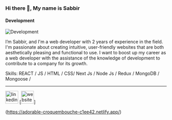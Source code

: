 ### Hi there 👋, My name is Sabbir
#### Development
![Development](https://media.licdn.com/dms/image/D5616AQFcBGAQRR9VMQ/profile-displaybackgroundimage-shrink_350_1400/0/1685864401503?e=1697673600&v=beta&t=a5IiyYPR7UDdGmKKzvG9ww1OndenrblKjwqx2Gjbws8)

 I’m Sabbir, and I'm a web developer with 2 years of experience in the field. I'm passionate about creating intuitive, user-friendly websites that are both aesthetically pleasing and functional to use. I want to boost up my career as a web developer with the assistance of the knowledge of development to contribute to a company for its growth.

Skills: REACT / JS / HTML / CSS/ Next Js / Node Js / Redux / MongoDB / Mongoose / 

-------------------------------------------------------------------------------------------------------


[<img src='https://cdn.jsdelivr.net/npm/simple-icons@3.0.1/icons/linkedin.svg' alt='linkedin' height='40'>](https://www.linkedin.com/in/https://www.linkedin.com/in/sabbir0911//)  [<img src='https://cdn.jsdelivr.net/npm/simple-icons@3.0.1/icons/icloud.svg' alt='website' height='40'>]

(https://adorable-croquembouche-c1ee42.netlify.app/)  

